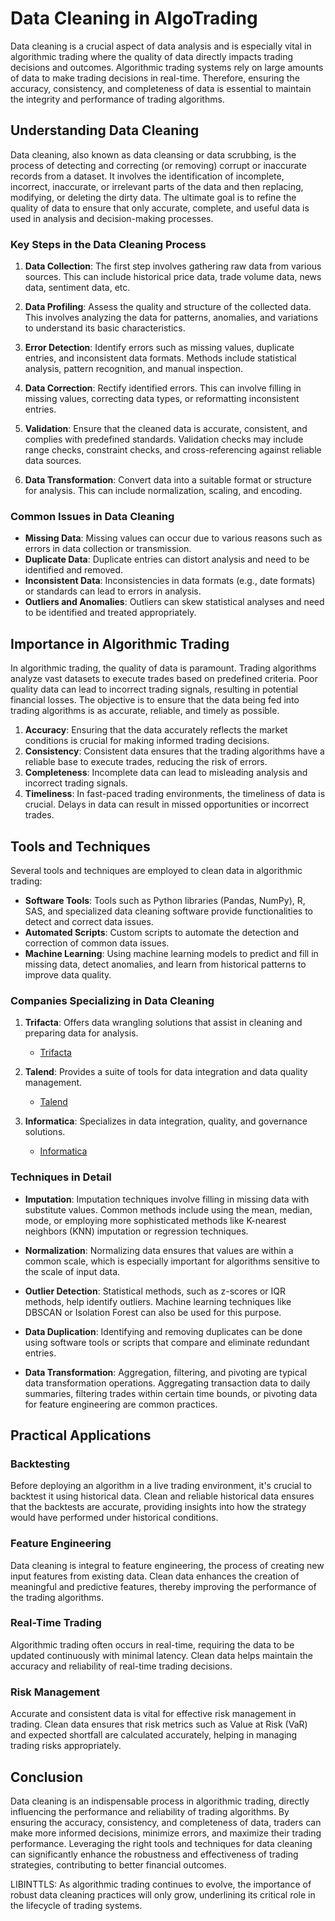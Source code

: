 # Data Cleaning in AlgoTrading

Data cleaning is a crucial aspect of data analysis and is especially vital in algorithmic trading where the quality of data directly impacts trading decisions and outcomes. Algorithmic trading systems rely on large amounts of data to make trading decisions in real-time. Therefore, ensuring the accuracy, consistency, and completeness of data is essential to maintain the integrity and performance of trading algorithms.

## Understanding Data Cleaning

Data cleaning, also known as data cleansing or data scrubbing, is the process of detecting and correcting (or removing) corrupt or inaccurate records from a dataset. It involves the identification of incomplete, incorrect, inaccurate, or irrelevant parts of the data and then replacing, modifying, or deleting the dirty data. The ultimate goal is to refine the quality of data to ensure that only accurate, complete, and useful data is used in analysis and decision-making processes.

### Key Steps in the Data Cleaning Process

1. **Data Collection**: The first step involves gathering raw data from various sources. This can include historical price data, trade volume data, news data, sentiment data, etc.

2. **Data Profiling**: Assess the quality and structure of the collected data. This involves analyzing the data for patterns, anomalies, and variations to understand its basic characteristics.

3. **Error Detection**: Identify errors such as missing values, duplicate entries, and inconsistent data formats. Methods include statistical analysis, pattern recognition, and manual inspection.

4. **Data Correction**: Rectify identified errors. This can involve filling in missing values, correcting data types, or reformatting inconsistent entries.

5. **Validation**: Ensure that the cleaned data is accurate, consistent, and complies with predefined standards. Validation checks may include range checks, constraint checks, and cross-referencing against reliable data sources.

6. **Data Transformation**: Convert data into a suitable format or structure for analysis. This can include normalization, scaling, and encoding.

### Common Issues in Data Cleaning

- **Missing Data**: Missing values can occur due to various reasons such as errors in data collection or transmission.
- **Duplicate Data**: Duplicate entries can distort analysis and need to be identified and removed.
- **Inconsistent Data**: Inconsistencies in data formats (e.g., date formats) or standards can lead to errors in analysis.
- **Outliers and Anomalies**: Outliers can skew statistical analyses and need to be identified and treated appropriately.

## Importance in Algorithmic Trading

In algorithmic trading, the quality of data is paramount. Trading algorithms analyze vast datasets to execute trades based on predefined criteria. Poor quality data can lead to incorrect trading signals, resulting in potential financial losses. The objective is to ensure that the data being fed into trading algorithms is as accurate, reliable, and timely as possible.

1. **Accuracy**: Ensuring that the data accurately reflects the market conditions is crucial for making informed trading decisions.
2. **Consistency**: Consistent data ensures that the trading algorithms have a reliable base to execute trades, reducing the risk of errors.
3. **Completeness**: Incomplete data can lead to misleading analysis and incorrect trading signals.
4. **Timeliness**: In fast-paced trading environments, the timeliness of data is crucial. Delays in data can result in missed opportunities or incorrect trades.

## Tools and Techniques

Several tools and techniques are employed to clean data in algorithmic trading:

- **Software Tools**: Tools such as Python libraries (Pandas, NumPy), R, SAS, and specialized data cleaning software provide functionalities to detect and correct data issues.
- **Automated Scripts**: Custom scripts to automate the detection and correction of common data issues.
- **Machine Learning**: Using machine learning models to predict and fill in missing data, detect anomalies, and learn from historical patterns to improve data quality.

### Companies Specializing in Data Cleaning

1. **Trifacta**: Offers data wrangling solutions that assist in cleaning and preparing data for analysis.
   - [Trifacta](https://www.trifacta.com)

2. **Talend**: Provides a suite of tools for data integration and data quality management.
   - [Talend](https://www.talend.com)

3. **Informatica**: Specializes in data integration, quality, and governance solutions.
   - [Informatica](https://www.informatica.com)

### Techniques in Detail

- **Imputation**: Imputation techniques involve filling in missing data with substitute values. Common methods include using the mean, median, mode, or employing more sophisticated methods like K-nearest neighbors (KNN) imputation or regression techniques.
  
- **Normalization**: Normalizing data ensures that values are within a common scale, which is especially important for algorithms sensitive to the scale of input data.

- **Outlier Detection**: Statistical methods, such as z-scores or IQR methods, help identify outliers. Machine learning techniques like DBSCAN or Isolation Forest can also be used for this purpose.

- **Data Duplication**: Identifying and removing duplicates can be done using software tools or scripts that compare and eliminate redundant entries.

- **Data Transformation**: Aggregation, filtering, and pivoting are typical data transformation operations. Aggregating transaction data to daily summaries, filtering trades within certain time bounds, or pivoting data for feature engineering are common practices.

## Practical Applications

### Backtesting

Before deploying an algorithm in a live trading environment, it's crucial to backtest it using historical data. Clean and reliable historical data ensures that the backtests are accurate, providing insights into how the strategy would have performed under historical conditions.

### Feature Engineering

Data cleaning is integral to feature engineering, the process of creating new input features from existing data. Clean data enhances the creation of meaningful and predictive features, thereby improving the performance of the trading algorithms.

### Real-Time Trading

Algorithmic trading often occurs in real-time, requiring the data to be updated continuously with minimal latency. Clean data helps maintain the accuracy and reliability of real-time trading decisions.

### Risk Management

Accurate and consistent data is vital for effective risk management in trading. Clean data ensures that risk metrics such as Value at Risk (VaR) and expected shortfall are calculated accurately, helping in managing trading risks appropriately.

## Conclusion

Data cleaning is an indispensable process in algorithmic trading, directly influencing the performance and reliability of trading algorithms. By ensuring the accuracy, consistency, and completeness of data, traders can make more informed decisions, minimize errors, and maximize their trading performance. Leveraging the right tools and techniques for data cleaning can significantly enhance the robustness and effectiveness of trading strategies, contributing to better financial outcomes.

LIBINTTLS: As algorithmic trading continues to evolve, the importance of robust data cleaning practices will only grow, underlining its critical role in the lifecycle of trading systems.